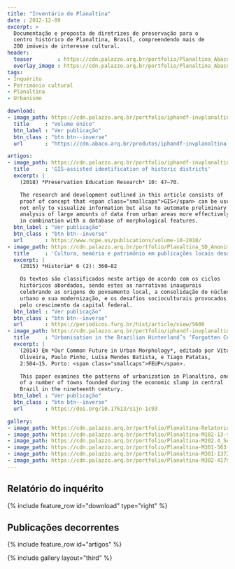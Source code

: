 ```yaml
---
title: "Inventário de Planaltina"
date : 2012-12-09
excerpt: >
  Documentação e proposta de diretrizes de preservação para o
  centro histórico de Planaltina, Brasil, compreendendo mais de
  200 imóveis de interesse cultural.
header:
  teaser        : https://cdn.palazzo.arq.br/portfolio/Planaltina_Abaco_20120815_M202.3.2_SEHTipologia-teaser.jpg
  overlay_image : https://cdn.palazzo.arq.br/portfolio/Planaltina_Abaco_20120815_M202.3.2_SEHTipologia.jpg
tags:
- Inquérito
- Património cultural
- Planaltina
- Urbanismo

download:
- image_path: https://cdn.palazzo.arq.br/portfolio/iphandf-invplanaltina-capa_relatorio-teaser.jpg
  title     : "Volume único"
  btn_label : "Ver publicação"
  btn_class : "btn btn--inverse"
  url       : "https://cdn.abaco.arq.br/produtos/iphandf-invplanaltina.pdf"

artigos:
- image_path: https://cdn.palazzo.arq.br/portfolio/iphandf-invplanaltina-per10-fig04-primitive_grid-color-teaser.jpg
  title     : 'GIS-assisted identification of historic districts'
  excerpt: |
    (2018) *Preservation Education Research* 10: 47–70.

    The research and development outlined in this article consists of  a
    proof of concept that <span class="smallcaps">GIS</span> can be used
    not only to visualize information but also to automate preliminary
    analysis of large amounts of data from urban areas more effectively
    in combination with a database of morphological features.
  btn_label : "Ver publicação"
  btn_class : "btn btn--inverse"
  url       : https://www.ncpe.us/publications/volume-10-2018/
- image_path: https://cdn.palazzo.arq.br/portfolio/Planaltina_SD_Anonimo_AvenidaGoias_001-teaser.jpg
  title     : 'Cultura, memória e patrimônio em publicações locais desde o século <span class="smallcaps">XX</span>'
  excerpt: |
    (2015) *Historiæ* 6 (2): 360–82

    Os textos são classificados neste artigo de acordo com os ciclos
    históricos abordados, sendo estes as narrativas inaugurais
    celebrando as origens do povoamento local, a consolidação do núcleo
    urbano e sua modernização, e os desafios socioculturais provocados
    pelo crescimento da capital federal.
  btn_label : "Ver publicação"
  btn_class : "btn btn--inverse"
  url       : https://periodicos.furg.br/hist/article/view/5600
- image_path: https://cdn.palazzo.arq.br/portfolio/iphandf-invplanaltina-isuf2014-teaser.jpg
  title     : "Urbanisation in the Brazilian Hinterland’s ‘Forgotten Century’"
  excerpt: |
    (2014) Em *Our Common Future in Urban Morphology*, editado por Vítor
    Oliveira, Paulo Pinho, Luísa Mendes Batista, e Tiago Patatas,
    2:504–15. Porto: <span class="smallcaps">FEUP</span>.

    This paper examines the patterns of urbanization in Planaltina, one
    of a number of towns founded during the economic slump in central
    Brazil in the nineteenth century.
  btn_label : "Ver publicação"
  btn_class : "btn btn--inverse"
  url       : https://doi.org/10.17613/s1jn-1c93

gallery:
- image_path: https://cdn.palazzo.arq.br/portfolio/Planaltina-Relatorio_Conclusivo-443-teaser.jpg
- image_path: https://cdn.palazzo.arq.br/portfolio/Planaltina-M102-13-teaser.jpg
- image_path: https://cdn.palazzo.arq.br/portfolio/Planaltina-M202.4_SetorNorte-06-teaser.jpg
- image_path: https://cdn.palazzo.arq.br/portfolio/Planaltina-M301-563-01-teaser.jpg
- image_path: https://cdn.palazzo.arq.br/portfolio/Planaltina-M301-1372-01-teaser.jpg
- image_path: https://cdn.palazzo.arq.br/portfolio/Planaltina-M302-4179-03-teaser.jpg
---
```


## Relatório do inquérito ##

{% include feature_row id="download" type="right" %}

## Publicações decorrentes ##

{% include feature_row id="artigos" %}

{% include gallery layout="third" %}


